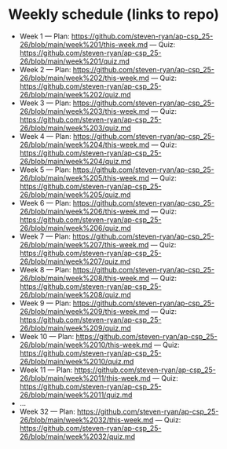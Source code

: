 # Weekly schedule (links to repo)

- Week 1 — Plan: https://github.com/steven-ryan/ap-csp_25-26/blob/main/week%201/this-week.md — Quiz: https://github.com/steven-ryan/ap-csp_25-26/blob/main/week%201/quiz.md
- Week 2 — Plan: https://github.com/steven-ryan/ap-csp_25-26/blob/main/week%202/this-week.md — Quiz: https://github.com/steven-ryan/ap-csp_25-26/blob/main/week%202/quiz.md
- Week 3 — Plan: https://github.com/steven-ryan/ap-csp_25-26/blob/main/week%203/this-week.md — Quiz: https://github.com/steven-ryan/ap-csp_25-26/blob/main/week%203/quiz.md
- Week 4 — Plan: https://github.com/steven-ryan/ap-csp_25-26/blob/main/week%204/this-week.md — Quiz: https://github.com/steven-ryan/ap-csp_25-26/blob/main/week%204/quiz.md
- Week 5 — Plan: https://github.com/steven-ryan/ap-csp_25-26/blob/main/week%205/this-week.md — Quiz: https://github.com/steven-ryan/ap-csp_25-26/blob/main/week%205/quiz.md
- Week 6 — Plan: https://github.com/steven-ryan/ap-csp_25-26/blob/main/week%206/this-week.md — Quiz: https://github.com/steven-ryan/ap-csp_25-26/blob/main/week%206/quiz.md
- Week 7 — Plan: https://github.com/steven-ryan/ap-csp_25-26/blob/main/week%207/this-week.md — Quiz: https://github.com/steven-ryan/ap-csp_25-26/blob/main/week%207/quiz.md
- Week 8 — Plan: https://github.com/steven-ryan/ap-csp_25-26/blob/main/week%208/this-week.md — Quiz: https://github.com/steven-ryan/ap-csp_25-26/blob/main/week%208/quiz.md
- Week 9 — Plan: https://github.com/steven-ryan/ap-csp_25-26/blob/main/week%209/this-week.md — Quiz: https://github.com/steven-ryan/ap-csp_25-26/blob/main/week%209/quiz.md
- Week 10 — Plan: https://github.com/steven-ryan/ap-csp_25-26/blob/main/week%2010/this-week.md — Quiz: https://github.com/steven-ryan/ap-csp_25-26/blob/main/week%2010/quiz.md
- Week 11 — Plan: https://github.com/steven-ryan/ap-csp_25-26/blob/main/week%2011/this-week.md — Quiz: https://github.com/steven-ryan/ap-csp_25-26/blob/main/week%2011/quiz.md
- …
- Week 32 — Plan: https://github.com/steven-ryan/ap-csp_25-26/blob/main/week%2032/this-week.md — Quiz: https://github.com/steven-ryan/ap-csp_25-26/blob/main/week%2032/quiz.md